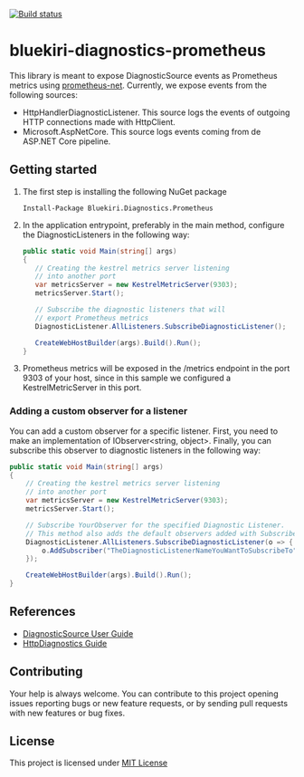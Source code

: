 
[![Build status](https://toolfactory.visualstudio.com/Core/_apis/build/status/Mectrics%20Libraries/Bluekiri.Diagnostics.Prometheus-CI?branchName=master)](https://toolfactory.visualstudio.com/Core/_build/latest?definitionId=773)

# bluekiri-diagnostics-prometheus
This library is meant to expose DiagnosticSource events as Prometheus metrics using [prometheus-net](https://github.com/prometheus-net/prometheus-net).
Currently, we expose events from the following sources:

 - HttpHandlerDiagnosticListener. This source logs the events of outgoing HTTP connections made with HttpClient.
 - Microsoft.AspNetCore. This source logs events coming from de ASP.NET Core pipeline.

## Getting started

 1. The first step is installing the following NuGet package
    ```
    Install-Package Bluekiri.Diagnostics.Prometheus
    ```
    
 2. In the application entrypoint, preferably in the main method, configure the DiagnosticListeners in the following way:
     ```csharp
     public static void Main(string[] args)
     {
        // Creating the kestrel metrics server listening
        // into another port
        var metricsServer = new KestrelMetricServer(9303);
        metricsServer.Start();

        // Subscribe the diagnostic listeners that will
        // export Prometheus metrics		
        DiagnosticListener.AllListeners.SubscribeDiagnosticListener();

        CreateWebHostBuilder(args).Build().Run();
     }
    ```
 3. Prometheus metrics will be exposed in the /metrics endpoint in the port 9303 of your host, since in this sample we configured a KestrelMetricServer in this port.

### Adding a custom observer for a listener
You can add a custom observer for a specific listener. First, you need to make an implementation of IObserver<string, object>. Finally, you can subscribe this observer to diagnostic listeners in the following way:
```csharp
public static void Main(string[] args)
{
    // Creating the kestrel metrics server listening
    // into another port
    var metricsServer = new KestrelMetricServer(9303);
    metricsServer.Start();

    // Subscribe YourObserver for the specified Diagnostic Listener.
    // This method also adds the default observers added with SubscribeDiagnosticListener() extension method
    DiagnosticListener.AllListeners.SubscribeDiagnosticListener(o => {
        o.AddSubscriber("TheDiagnosticListenerNameYouWantToSubscribeTo", new YourObserver());
    });

    CreateWebHostBuilder(args).Build().Run();
}
```

## References
- [DiagnosticSource User Guide](https://github.com/dotnet/corefx/blob/master/src/System.Diagnostics.DiagnosticSource/src/DiagnosticSourceUsersGuide.md)
- [HttpDiagnostics Guide](https://github.com/dotnet/corefx/blob/master/src/System.Net.Http/src/HttpDiagnosticsGuide.md)

## Contributing
Your help is always welcome. You can contribute to this project opening issues reporting bugs or new feature requests, or by sending pull requests with new features or bug fixes.

## License
This project is licensed under [MIT License](LICENSE.md)
